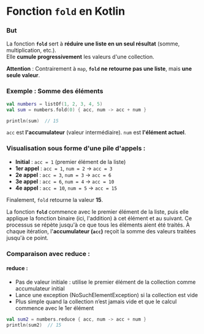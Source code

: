 # **Fonction `fold` en Kotlin**

### But

La fonction **`fold`** sert à **réduire une liste en un seul résultat** (somme, multiplication, etc.).  
Elle **cumule progressivement** les valeurs d'une collection.

**Attention** : Contrairement à `map`, **`fold` ne retourne pas une liste**, mais **une seule valeur**.

### Exemple : Somme des éléments

```kotlin
val numbers = listOf(1, 2, 3, 4, 5)
val sum = numbers.fold(0) { acc, num -> acc + num }

println(sum)  // 15
```

`acc` est **l'accumulateur** (valeur intermédiaire). 
`num` est **l'élément actuel**.

### **Visualisation sous forme d'une pile d'appels :**

- **Initial** : `acc = 1` (premier élément de la liste)
- **1er appel** : `acc = 1`, `num = 2` → `acc = 3`
- **2e appel** : `acc = 3`, `num = 3` → `acc = 6`
- **3e appel** : `acc = 6`, `num = 4` → `acc = 10`
- **4e appel** : `acc = 10`, `num = 5` → `acc = 15`

Finalement, `fold` retourne la valeur **15**.

La fonction **`fold`** commence avec le premier élément de la liste, puis elle applique la fonction binaire (ici, l'addition) à cet élément et au suivant. Ce processus se répète jusqu'à ce que tous les éléments aient été traités. À chaque itération, l'**accumulateur (`acc`)** reçoit la somme des valeurs traitées jusqu'à ce point.

### Comparaison avec reduce : 

#### reduce :

- Pas de valeur initiale : utilise le premier élément de la collection comme accumulateur initial
- Lance une exception (NoSuchElementException) si la collection est vide
- Plus simple quand la collection n’est jamais vide et que le calcul commence avec le 1er élément

```kotlin
val sum2 = numbers.reduce { acc, num -> acc + num }
println(sum2)  // 15
```